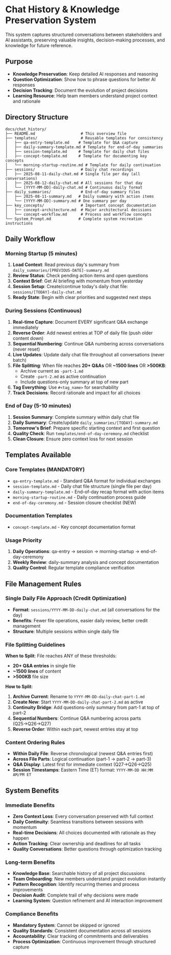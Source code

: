 # Chat History & Knowledge Preservation System

This system captures structured conversations between stakeholders and AI assistants, preserving valuable insights, decision-making processes, and knowledge for future reference.

## Purpose
- **Knowledge Preservation**: Keep detailed AI responses and reasoning
- **Question Optimization**: Show how to phrase questions for better AI responses  
- **Decision Tracking**: Document the evolution of project decisions
- **Learning Resource**: Help team members understand project context and rationale

## Directory Structure

```
docs/chat_history/
├── README.md                    # This overview file
├── templates/                   # Reusable templates for consistency
│   ├── qa-entry-template.md    # Template for Q&A capture
│   ├── daily-summary-template.md # Template for end-of-day summaries  
│   ├── session-template.md     # Template for daily chat files
│   ├── concept-template.md     # Template for documenting key concepts
│   └── morning-startup-routine.md # Template for daily continuation
├── sessions/                    # Daily chat recordings
│   ├── 2025-08-11-daily-chat.md # Single file per day (all conversations)
│   ├── 2025-08-12-daily-chat.md # All sessions for that day
│   └── [YYYY-MM-DD]-daily-chat.md # Continuous daily format
├── daily_summaries/             # End-of-day summary files  
│   ├── 2025-08-11-summary.md   # Daily summary with action items
│   └── [YYYY-MM-DD]-summary.md # One summary per day
├── key_concepts/                # Important concept documentation
│   ├── concept-architecture.md  # Major architectural decisions
│   └── concept-workflow.md      # Process and workflow concepts
└── System_Prompt.md            # Complete system recreation instructions
```

## Daily Workflow

### Morning Startup (5 minutes)
1. **Load Context**: Read previous day's summary from `daily_summaries/[PREVIOUS-DATE]-summary.md`
2. **Review Status**: Check pending action items and open questions
3. **Context Brief**: Get AI briefing with momentum from yesterday
4. **Session Setup**: Create/continue today's daily chat file: `sessions/[TODAY]-daily-chat.md`
5. **Ready State**: Begin with clear priorities and suggested next steps

### During Sessions (Continuous)
1. **Real-time Capture**: Document EVERY significant Q&A exchange immediately
2. **Reverse Order**: Add newest entries at TOP of daily file (push older content down)
3. **Sequential Numbering**: Continue Q&A numbering across conversations (never reset)
4. **Live Updates**: Update daily chat file throughout all conversations (never batch)
5. **File Splitting**: When file reaches **20+ Q&As** OR **~1500 lines** OR **>500KB**:
   - Archive current as `-part-1.md`
   - Create `-part-2.md` as active continuation
   - Include questions-only summary at top of new part
6. **Tag Everything**: Use `#<tag_name>` for searchability
7. **Track Decisions**: Record rationale and impact for all choices

### End of Day (5-10 minutes)
1. **Session Summary**: Complete summary within daily chat file
2. **Daily Summary**: Create/update `daily_summaries/[TODAY]-summary.md`
3. **Tomorrow's Brief**: Prepare specific starting context and first question
4. **Quality Check**: Run `templates/end-of-day-ceremony.md` checklist
5. **Clean Closure**: Ensure zero context loss for next session

## Templates Available

### Core Templates (MANDATORY)
- `qa-entry-template.md` - Standard Q&A format for individual exchanges
- `session-template.md` - Daily chat file structure (single file per day)
- `daily-summary-template.md` - End-of-day recap format with action items
- `morning-startup-routine.md` - Daily continuation process guide
- `end-of-day-ceremony.md` - Session closure checklist (NEW)

### Documentation Templates
- `concept-template.md` - Key concept documentation format

### Usage Priority
1. **Daily Operations**: qa-entry → session → morning-startup → end-of-day-ceremony
2. **Weekly Review**: daily-summary analysis and concept documentation
3. **Quality Control**: Regular template compliance verification

## File Management Rules

### Single Daily File Approach (Credit Optimization)
- **Format**: `sessions/YYYY-MM-DD-daily-chat.md` (all conversations for the day)
- **Benefits**: Fewer file operations, easier daily review, better credit management
- **Structure**: Multiple sessions within single daily file

### File Splitting Guidelines
**When to Split**: File reaches ANY of these thresholds:
- **20+ Q&A entries** in single file
- **~1500 lines** of content
- **>500KB** file size

**How to Split**:
1. **Archive Current**: Rename to `YYYY-MM-DD-daily-chat-part-1.md`
2. **Create New**: Start `YYYY-MM-DD-daily-chat-part-2.md` as active
3. **Continuity Bridge**: Add questions-only summary from part-1 at top of part-2
4. **Sequential Numbers**: Continue Q&A numbering across parts (Q25→Q26→Q27)
5. **Reverse Order**: Within each part, newest entries stay at top

### Content Ordering Rules
- **Within Daily File**: Reverse chronological (newest Q&A entries first)
- **Across File Parts**: Logical continuation (part-1 → part-2 → part-3)
- **Q&A Display**: Latest first for immediate context (Q27→Q26→Q25)
- **Session Timestamps**: Eastern Time (ET) format: `YYYY-MM-DD HH:MM AM/PM ET`

## System Benefits

### Immediate Benefits
- **Zero Context Loss**: Every conversation preserved with full context
- **Daily Continuity**: Seamless transitions between sessions with momentum
- **Real-time Decisions**: All choices documented with rationale as they happen
- **Action Tracking**: Clear ownership and deadlines for all tasks
- **Quality Conversations**: Better questions through optimization tracking

### Long-term Benefits
- **Knowledge Base**: Searchable history of all project discussions
- **Team Onboarding**: New members understand project evolution instantly
- **Pattern Recognition**: Identify recurring themes and process improvements
- **Decision Audit**: Complete trail of why decisions were made
- **Learning System**: Question refinement and AI interaction improvement

### Compliance Benefits
- **Mandatory System**: Cannot be skipped or ignored
- **Quality Standards**: Consistent documentation across all sessions
- **Accountability**: Clear tracking of commitments and deliverables
- **Process Optimization**: Continuous improvement through structured capture